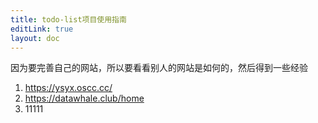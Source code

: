 ```yaml
---
title: todo-list项目使用指南
editLink: true
layout: doc
---
```


因为要完善自己的网站，所以要看看别人的网站是如何的，然后得到一些经验

1. https://ysyx.oscc.cc/
2. https://datawhale.club/home
3. 11111